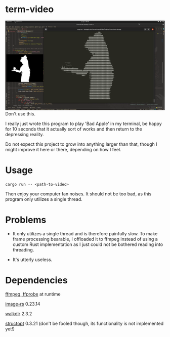 # term-video
![Preview](preview.png)
Don't use this.

I really just wrote this program to play 'Bad Apple' in my terminal, be happy for 10 seconds that it actually sort of works and then return to the depressing reality.

Do not expect this project to grow into anything larger than that, though I might improve it here or there, depending on how I feel.

# Usage
```cargo run -- <path-to-video>```

Then enjoy your computer fan noises. It should not be too bad, as this program only utilizes a single thread.

# Problems
- It only utilizes a single thread and is therefore painfully slow. To make frame processing 
  bearable, I offloaded it to ffmpeg instead of using a custom Rust implementation as I 
  just could not be bothered reading into threading.

- It's utterly useless.

# Dependencies

[ffmpeg, ffprobe](https://ffmpeg.org/) at runtime

[image-rs](https://github.com/image-rs/image) 0.23.14

[walkdir](https://github.com/BurntSushi/walkdir) 2.3.2

[structopt](https://github.com/TeXitoi/structopt) 0.3.21 (don't be fooled though, its functionality is not implemented yet!)